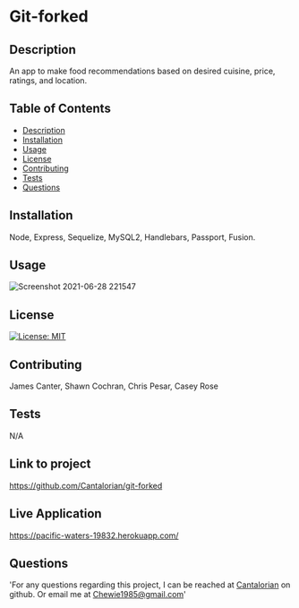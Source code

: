 
  # Git-forked

  ## Description
  An app to make food recommendations based on desired cuisine, price, ratings, and location.

  ## Table of Contents
  * [Description](#Description)
  * [Installation](#Installation)
  * [Usage](#Usage)
  * [License](#License)
  * [Contributing](#Contributing)
  * [Tests](#Tests)
  * [Questions](#Questions)
  
  ## Installation
  Node, Express, Sequelize, MySQL2, Handlebars, Passport, Fusion.

  ## Usage
  ![Screenshot 2021-06-28 221547](https://user-images.githubusercontent.com/78125561/123736564-90a21980-d85e-11eb-8012-796937a1bcd0.png)

  ## License
  [![License: MIT](https://img.shields.io/badge/License-MIT-yellow.svg)](https://opensource.org/licenses/MIT)

  ## Contributing
  James Canter, Shawn Cochran, Chris Pesar, Casey Rose

  ## Tests
  N/A

  ## Link to project
  https://github.com/Cantalorian/git-forked

  ## Live Application
  https://pacific-waters-19832.herokuapp.com/

  ## Questions
  'For any questions regarding this project, I can be reached at <a href="https://github.com/Cantalorian">Cantalorian</a> on github. Or email me at Chewie1985@gmail.com'
  